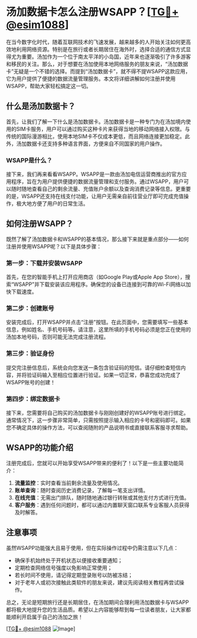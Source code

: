 # 汤加数据卡怎么注册WSAPP？[[TG💪+ @esim1088](https://t.me/s/esim1088)]

在当今数字化时代，随着互联网技术的飞速发展，越来越多的人开始关注如何更高效地利用网络资源。特别是在旅行或者长期居住在海外时，选择合适的通信方式显得尤为重要。汤加作为一个位于南太平洋的小岛国，近年来也逐渐吸引了许多游客和移民的关注。那么，对于想要在汤加使用本地网络服务的朋友来说，“汤加数据卡”无疑是一个不错的选择。而提到“汤加数据卡”，就不得不提WSAPP这款应用，它为用户提供了便捷的数据流量管理服务。本文将详细讲解如何注册并使用WSAPP，帮助大家轻松搞定这一切。

## 什么是汤加数据卡？

首先，让我们了解一下什么是汤加数据卡。汤加数据卡是一种专门为在汤加境内使用的SIM卡服务，用户可以通过购买这种卡片来获得当地的移动网络接入权限。与传统的国际漫游相比，使用本地SIM卡不仅成本更低，而且网络连接更加稳定。此外，汤加数据卡还支持多种语言界面，方便来自不同国家的用户操作。

### WSAPP是什么？

接下来，我们再来看看WSAPP。WSAPP是一款由汤加电信运营商推出的官方应用程序，旨在为用户提供便捷的数据流量管理和支付服务。通过WSAPP，用户可以随时随地查看自己的剩余流量、充值账户余额以及查询消费记录等信息。更重要的是，WSAPP还支持在线支付功能，让用户无需亲自前往营业厅即可完成充值操作，极大地方便了用户的日常生活。

## 如何注册WSAPP？

既然了解了汤加数据卡和WSAPP的基本情况，那么接下来就是重点部分——如何注册并使用WSAPP呢？以下是具体步骤：

### 第一步：下载并安装WSAPP

首先，在您的智能手机上打开应用商店（如Google Play或Apple App Store），搜索“WSAPP”并下载安装该应用程序。确保您的设备已连接到可靠的Wi-Fi网络以加快下载速度。

### 第二步：创建账号

安装完成后，打开WSAPP并点击“注册”按钮。在此页面中，您需要填写一些基本信息，例如姓名、手机号码等。请注意，这里所填的手机号码必须是您正在使用的汤加本地号码，否则可能无法完成注册流程。

### 第三步：验证身份

提交完注册信息后，系统会向您发送一条包含验证码的短信。请仔细检查短信内容，并将验证码输入至相应位置进行验证。如果一切正常，恭喜您成功完成了WSAPP账号的创建！

### 第四步：绑定数据卡

接下来，您需要将自己购买的汤加数据卡与刚刚创建好的WSAPP账号进行绑定。通常情况下，这一步骤非常简单，只需按照提示输入相应的卡号和密码即可。如果您不确定具体的操作方法，可以查阅随附的产品说明书或直接联系客服寻求帮助。

## WSAPP的功能介绍

注册完成后，您就可以开始享受WSAPP带来的便利了！以下是一些主要功能简介：

1. **流量监控**：实时查看当前剩余流量及使用情况。
2. **账单查询**：随时查阅历史消费记录，了解每一笔支出详情。
3. **在线充值**：无需出门排队，随时随地通过银行转账或其他支付方式进行充值。
4. **客户服务**：遇到任何问题时，都可以通过内置聊天窗口联系专业客服人员获得及时解答。

## 注意事项

虽然WSAPP功能强大且易于使用，但在实际操作过程中仍需注意以下几点：

- 确保手机始终处于开机状态以便接收重要通知；
- 定期检查网络信号强度以免影响正常使用；
- 若长时间不使用，请记得定期登录账号以防被冻结；
- 对于老年人或初次接触此类软件的朋友来说，建议先阅读相关教程再尝试操作。

总之，无论是短期旅行还是长期居住，在汤加期间合理利用汤加数据卡与WSAPP都将极大地提升您的生活品质。希望以上内容能够帮到每一位读者朋友，让大家都能顺利开启属于自己的汤加之旅！

[[TG💪+ @esim1088](https://t.me/s/esim1088) ![Image](https://i.postimg.cc/4NQfJmqS/Snipaste-2025-05-13-00-14-12.png)]